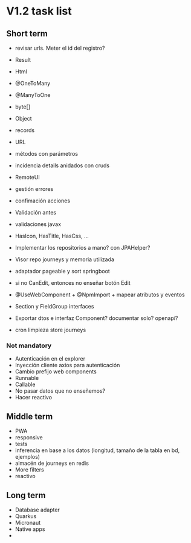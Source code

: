 # V1.2 task list

## Short term

- revisar urls. Meter el id del registro?
- Result
- Html
- @OneToMany
- @ManyToOne
- byte[]
- Object
- records
- URL
- métodos con parámetros

- incidencia details anidados con cruds

- RemoteUI
- gestión errores
- confimación acciones
- Validación antes
- validaciones javax
- HasIcon, HasTitle, HasCss, ...

- Implementar los repositorios a mano? con JPAHelper?
- Visor repo journeys y memoria utilizada

- adaptador pageable y sort springboot
- si no CanEdit, entonces no enseñar botón Edit
- @UseWebComponent + @NpmImport + mapear atributos y eventos
- Section y FieldGroup interfaces
- Exportar dtos e interfaz Component? documentar solo? openapi?

- cron limpieza store journeys

### Not mandatory
- Autenticación en el explorer
- Inyección cliente axios para autenticación
- Cambio prefijo web components
- Runnable
- Callable
- No pasar datos que no enseñemos?
- Hacer reactivo


## Middle term

- PWA
- responsive
- tests
- inferencia en base a los datos (longitud, tamaño de la tabla en bd, ejemplos)
- almacén de journeys en redis
- More filters
- reactivo

## Long term

- Database adapter
- Quarkus
- Micronaut
- Native apps
- 
